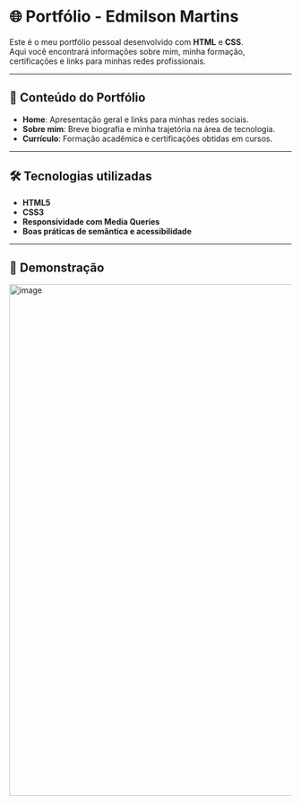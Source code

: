 # 🌐 Portfólio - Edmilson Martins

Este é o meu portfólio pessoal desenvolvido com **HTML** e **CSS**.  
Aqui você encontrará informações sobre mim, minha formação, certificações e links para minhas redes profissionais.

---

## 📑 Conteúdo do Portfólio

- **Home**: Apresentação geral e links para minhas redes sociais.  
- **Sobre mim**: Breve biografia e minha trajetória na área de tecnologia.  
- **Currículo**: Formação acadêmica e certificações obtidas em cursos.  

---

## 🛠️ Tecnologias utilizadas

- **HTML5**
- **CSS3**
- **Responsividade com Media Queries**
- **Boas práticas de semântica e acessibilidade**

---

## 📸 Demonstração

<img width="1874" height="911" alt="image" src="https://github.com/user-attachments/assets/71fa5383-44a8-4521-8e3f-753439b832ca" />

